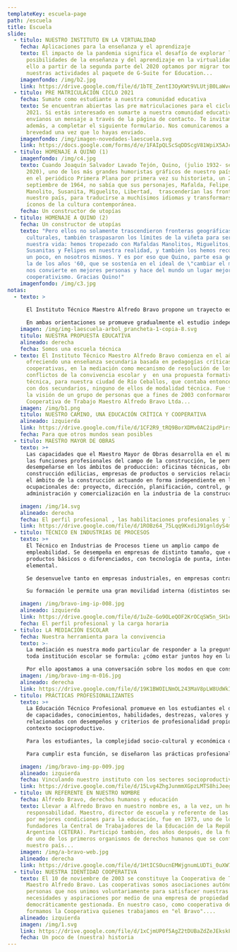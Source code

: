 ```yaml
---
templateKey: escuela-page
path: /escuela
title: Escuela
slide:
  - titulo: NUESTRO INSTITUTO EN LA VIRTUALIDAD
    fecha: Aplicaciones para la enseñanza y el aprendizaje
    texto: El impacto de la pandemia significa el desafío de explorar las
      posibilidades de la enseñanza y del aprendizaje en la virtualidad. Por
      ello a partir de la segunda parte del 2020 optamos por migrar todas
      nuestras actividades al paquete de G-Suite for Education...
    imagenfondo: /img/b2.jpg
    link: https://drive.google.com/file/d/1bTE_ZentI3OyKWt9VLUtjB0LaWve3lrv/view?usp=sharing
  - titulo: PRE MATRICULACIÓN CICLO 2021
    fecha: Sumate como estudiante a nuestra comunidad educativa
    texto: Se encuentran abiertas las pre matriculaciones para el ciclo lectivo
      2021. Si estás interesado en sumarte a nuestra comunidad educativa,
      envíanos un mensaje a través de la página de contacto. Te invitamos,
      además, a completar el siguiente formulario. Nos comunicaremos a la
      brevedad una vez que lo hayas enviado.
    imagenfondo: /img/imagen-novedades-laescuela.svg
    link: https://docs.google.com/forms/d/e/1FAIpQLScSqDDScgV81WpiX5AJc5hkqHLe2H-0SiaLyO_Xg-b8AmE2hA/viewform
  - titulo: HOMENAJE A QUINO (1)
    imagenfondo: /img/c4.jpg
    texto: Cuando Joaquín Salvador Lavado Tejón, Quino, (julio 1932- setiembre
      2020), uno de los más grandes humoristas gráficos de nuestro país, publicó
      en el periódico Primera Plana por primera vez su historieta, un 29 de
      septiembre de 1964, no sabía que sus personajes, Mafalda, Felipe, Guille,
      Manolito, Susanita, Miguelito, Libertad,  trascenderían las fronteras de
      nuestro país, para traducirse a muchísimos idiomas y transformarse en
      íconos de la cultura contemporánea.
    fecha: Un constructor de utopías
  - titulo: HOMENAJE A QUINO (2)
    fecha: Un constructor de utopías
    texto: "Pero ellos no solamente trascendieron fronteras geográficas y
      culturales, también traspasaron los límites de la viñeta para ser parte de
      nuestra vida: hemos tropezado con Mafaldas Manolitos, Miguelitos, Guilles,
      Susanitas y Felipes en nuestra realidad, y también los hemos reconocido,
      un poco, en nosotros mismos. Y es por eso que Quino, parte esa generación,
      la de los años '60, que se sostenía en el ideal de \"cambiar el mundo\",
      nos convierte en mejores personas y hace del mundo un lugar mejor. Como el
      cooperativismo. Gracias Quino!"
    imagenfondo: /img/c3.jpg
notas:
  - texto: >
      
      El Instituto Técnico Maestro Alfredo Bravo propone un trayecto educativo técnico de siete años de duración. Como unidad pedagógica y organizativa nuestra propuesta educativa está constituida por dos Ciclos, siendo el primero de ellos Básico (Primer Ciclo) de tres años de duración y el Segundo Ciclo, de cuatro años de duración, con dos orientaciones: Maestro Mayor de Obras (MMO) e Industria de Procesos (IP).

      En ambas orientaciones se promueve gradualmente el estudio independiente que contribuye al trabajo autogestivo como también se favorecen las prácticas colaborativas, cooperativas y solidarias. Se pone especial énfasis en la correspondencia y articulación teórico-práctica en aras al desarrollo y adquisición de capacidades específicas para el futuro desempeño del técnico
    imagen: /img/img-laescuela-arbol_prancheta-1-copia-8.svg
    titulo: NUESTRA PROPUESTA EDUCATIVA
    alineado: derecha
    fecha: Somos una escuela técnica
  - texto: El Instituto Técnico Maestro Alfredo Bravo comienza en el año 2004,
      ofreciendo una enseñanza secundaria basada en pedagogías críticas y
      cooperativas, en la mediación como mecanismo de resolución de los
      conflictos de la convivencia escolar y  en una propuesta formativa
      técnica, para nuestra ciudad de Río Ceballos, que contaba entonces sólo
      con dos secundarios, ninguno de ellos de modalidad técnica. Fue fruto de
      la visión de un grupo de personas que a fines de 2003 conformaron nuestra
      Cooperativa de Trabajo Maestro Alfredo Bravo Ltda...
    imagen: /img/b1.png
    titulo: NUESTRO CAMINO, UNA EDUCACIÓN CRÍTICA Y COOPERATIVA
    alineado: izquierda
    link: https://drive.google.com/file/d/1CF2R9_tRQ9BorXDMv0AC2ipdPirs2IVT/view?usp=sharing
    fecha: Para que otros mundos sean posibles
  - titulo: MAESTRO MAYOR DE OBRAS
    texto: >+
      Las capacidades que el Maestro Mayor de Obras desarrolla en el marco de
      las funciones profesionales del campo de la construcción, le permiten
      desempeñarse en los ámbitos de producción: oficinas técnicas, obras de
      construcción edilicias, empresas de productos o servicios relacionados con
      el ámbito de la construcción actuando en forma independiente en las áreas
      ocupacionales de: proyecto, dirección, planificación, control, gestión,
      administración y comercialización en la industria de la construcción...

    imagen: /img/14.svg
    alineado: derecha
    fecha: El perfil profesional , las habilitaciones profesionales y la carga horaria
    link: https://drive.google.com/file/d/1ROBz64_75Lqq9KxdiJ91gnldyS4mGm0V/view?usp=sharing
  - titulo: TÉCNICO EN INDUSTRIAS DE PROCESOS
    texto: >+
      El Técnico en Industrias de Procesos tiene un amplio campo de
      empleabilidad. Se desempeña en empresas de distinto tamaño, que elaboran
      productos básicos o diferenciados, con tecnología de punta, intermedia o
      elemental.

      Se desenvuelve tanto en empresas industriales, en empresas contratistas que brindan servicios en el área industrial, como en emprendimientos generados por el técnico o por pequeños equipos de profesionales.

      Su formación le permite una gran movilidad interna (distintos sectores) y externa (distintos tipos de empresa); en el mercado de trabajo y lo prepara para trabajar interdisciplinariamente y en equipo para adaptarse y aprender nuevos roles y continuar su formación a lo largo de toda su vida profesional.

    imagen: /img/bravo-img-ip-008.jpg
    alineado: izquierda
    link: https://drive.google.com/file/d/1uZe-Go9OLeQOF2KrOCqSW5n_SH1eNS02/view?usp=sharing
    fecha: El perfil profesional y la carga horaria
  - titulo: LA MEDIACIÓN ESCOLAR
    fecha: Nuestra herramienta para la convivencia
    texto: >-
      La mediación es nuestra modo particular de responder a la pregunta que
      toda institución escolar se formula: ¿cómo estar juntos hoy en la escuela?

      Por ello apostamos a una conversación sobre los modos en que construimos las normas que regulan la convivencia. Palabras como PAZ, CONFLICTO Y VIOLENCIA, son detonadoras de intensos estados afectivos. Es por ello que la MEDIACIÓN ESCOLAR ya no es una metodología más, sino un CAMINO, que nos animamos a conocer y andar, porque creemos fuertemente que nos puede llevar por la senda de la convivencia pacífica y de otro estilo para relacionarnos y resolver nuestros conflictos.
    imagen: /img/bravo-img-m-016.jpg
    alineado: derecha
    link: https://drive.google.com/file/d/19K1BWOILNmOL243MaV8pLW8UdWkIXHEG/view?usp=sharing
  - titulo: PRÁCTICAS PROFESIONALIZANTES
    texto: >+
      La Educación Técnico Profesional promueve en los estudiantes el desarrollo
      de capacidades, conocimientos, habilidades, destrezas, valores y actitudes
      relacionadas con desempeños y criterios de profesionalidad propios del
      contexto socioproductivo.

      Para los estudiantes, la complejidad socio-cultural y económica del mundo productivo sólo puede ser aprehendida a través de una participación vivencial en distintas actividades de los procesos de producción de bienes y servicios.

      Para cumplir esta función, se diseñaron las prácticas profesionalizantes, que  buscan acercar las lógicas del mundo del trabajo y la producción a las del sistema educativo...

    imagen: /img/bravo-img-pp-009.jpg
    alineado: izquierda
    fecha: Vinculando nuestro instituto con los sectores socioproductivos
    link: https://drive.google.com/file/d/15Lvg4ZhgJunmmXGpzLMTS8hiJeego-Hq/view?usp=sharing
  - titulo: UN REFERENTE EN NUESTRO NOMBRE
    fecha: Alfredo Bravo, derechos humanos y educación
    texto: Llevar a Alfredo Bravo en nuestro nombre es, a la vez, un honor y una
      responsabilidad. Maestro, director de escuela y referente de las luchas
      por mejores condiciones para la educación, fue en 1973, uno de los
      fundadores la Central de Trabajadores de la Educación de la República
      Argentina (CETERA). Participó también, dos años después, de la fundación
      de uno de los primeros organismos de derechos humanos que se conformó en
      nuestro país...
    imagen: /img/a-bravo-web.jpg
    alineado: derecha
    link: https://drive.google.com/file/d/1HtICSOucnEMWjgnumLUDTi_0uXW721v4/view?usp=sharing
  - titulo: NUESTRA IDENTIDAD COOPERATIVA
    texto: El 10 de noviembre de 2003 se constituye la Cooperativa de Trabajo
      Maestro Alfredo Bravo. Las cooperativas somos asociaciones autónomas de
      personas que nos unimos voluntariamente para satisfacer nuestras
      necesidades y aspiraciones por medio de una empresa de propiedad conjunta,
      democráticamente gestionada. En nuestro caso, como cooperativa de trabajo,
      formamos la Cooperativa quienes trabajamos en "el Bravo"....
    alineado: izquierda
    imagen: /img/1.svg
    link: https://drive.google.com/file/d/1xCjmUP0f5AgZ2tDUBaZdZeJEkskFuoyj/view?usp=sharing
    fecha: Un poco de (nuestra) historia
---
```

